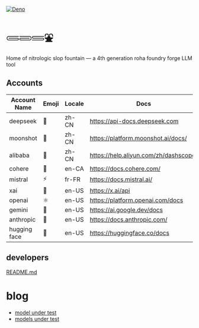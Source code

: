 [![Deno](https://img.shields.io/badge/deno-2.4.2-black?logo=deno)](https://deno.land/)

# 𓄵𓄳𓄷⛲

Home of nitrologic slop fountain — a 4th generation roha foundry forge LLM tool

## Accounts

| Account Name | Emoji | Locale | Docs                                | API      |
|--------------|-------|--------|-------------------------------------|----------|
| deepseek     | 🐋    | zh-CN  | https://api-docs.deepseek.com       | DeepSeek |
| moonshot     | 🎯    | zh-CN  | https://platform.moonshot.ai/docs/  | OpenAI   |
| alibaba      | 🐉    | zh-CN  | https://help.aliyun.com/zh/dashscope/ | OpenAI   |
| cohere       | 🧩    | en-CA  | https://docs.cohere.com/            | Cohere   |
| mistral      | ⚡️    | fr-FR  | https://docs.mistral.ai/            | OpenAI   |
| xai          | 🚀    | en-US  | https://x.ai/api                    | OpenAI   |
| openai       | ⚛     | en-US  | https://platform.openai.com/docs    | OpenAI   |
| gemini       | 🌟    | en-US  | https://ai.google.dev/docs          | Google   |
| anthropic    | 🤖    | en-US  | https://docs.anthropic.com/         | Anthropic |
| hugging face | 🤗    | en-US  | https://huggingface.co/docs         | OpenAI    |

## developers

[README.md](roha/README.md)

# blog

* [model under test](https://github.com/nitrologic/forge/blob/main/blog.md)
* [models under test](blog.md)
